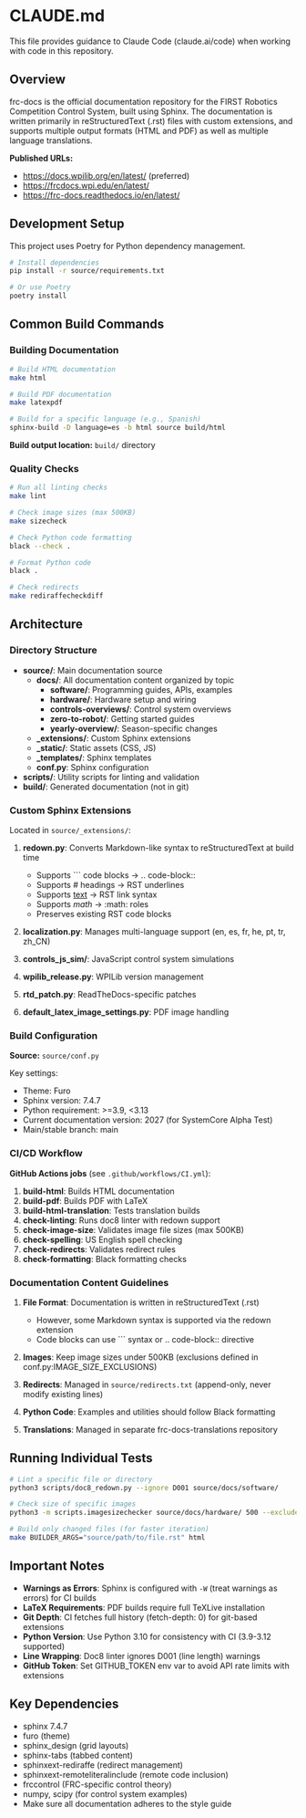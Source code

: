 # CLAUDE.md

This file provides guidance to Claude Code (claude.ai/code) when working with code in this repository.

## Overview

frc-docs is the official documentation repository for the FIRST Robotics Competition Control System, built using Sphinx. The documentation is written primarily in reStructuredText (.rst) files with custom extensions, and supports multiple output formats (HTML and PDF) as well as multiple language translations.

**Published URLs:**
- https://docs.wpilib.org/en/latest/ (preferred)
- https://frcdocs.wpi.edu/en/latest/
- https://frc-docs.readthedocs.io/en/latest/

## Development Setup

This project uses Poetry for Python dependency management.

```bash
# Install dependencies
pip install -r source/requirements.txt

# Or use Poetry
poetry install
```

## Common Build Commands

### Building Documentation

```bash
# Build HTML documentation
make html

# Build PDF documentation
make latexpdf

# Build for a specific language (e.g., Spanish)
sphinx-build -D language=es -b html source build/html
```

**Build output location:** `build/` directory

### Quality Checks

```bash
# Run all linting checks
make lint

# Check image sizes (max 500KB)
make sizecheck

# Check Python code formatting
black --check .

# Format Python code
black .

# Check redirects
make rediraffecheckdiff
```

## Architecture

### Directory Structure

- **source/**: Main documentation source
  - **docs/**: All documentation content organized by topic
    - **software/**: Programming guides, APIs, examples
    - **hardware/**: Hardware setup and wiring
    - **controls-overviews/**: Control system overviews
    - **zero-to-robot/**: Getting started guides
    - **yearly-overview/**: Season-specific changes
  - **_extensions/**: Custom Sphinx extensions
  - **_static/**: Static assets (CSS, JS)
  - **_templates/**: Sphinx templates
  - **conf.py**: Sphinx configuration
- **scripts/**: Utility scripts for linting and validation
- **build/**: Generated documentation (not in git)

### Custom Sphinx Extensions

Located in `source/_extensions/`:

1. **redown.py**: Converts Markdown-like syntax to reStructuredText at build time
   - Supports ``` code blocks → .. code-block::
   - Supports # headings → RST underlines
   - Supports [text](link) → RST link syntax
   - Supports $math$ → :math: roles
   - Preserves existing RST code blocks

2. **localization.py**: Manages multi-language support (en, es, fr, he, pt, tr, zh_CN)

3. **controls_js_sim/**: JavaScript control system simulations

4. **wpilib_release.py**: WPILib version management

5. **rtd_patch.py**: ReadTheDocs-specific patches

6. **default_latex_image_settings.py**: PDF image handling

### Build Configuration

**Source:** `source/conf.py`

Key settings:
- Theme: Furo
- Sphinx version: 7.4.7
- Python requirement: >=3.9, <3.13
- Current documentation version: 2027 (for SystemCore Alpha Test)
- Main/stable branch: main

### CI/CD Workflow

**GitHub Actions jobs** (see `.github/workflows/CI.yml`):
1. **build-html**: Builds HTML documentation
2. **build-pdf**: Builds PDF with LaTeX
3. **build-html-translation**: Tests translation builds
4. **check-linting**: Runs doc8 linter with redown support
5. **check-image-size**: Validates image file sizes (max 500KB)
6. **check-spelling**: US English spell checking
7. **check-redirects**: Validates redirect rules
8. **check-formatting**: Black formatting checks

### Documentation Content Guidelines

1. **File Format**: Documentation is written in reStructuredText (.rst)
   - However, some Markdown syntax is supported via the redown extension
   - Code blocks can use ``` syntax or .. code-block:: directive

2. **Images**: Keep image sizes under 500KB (exclusions defined in conf.py:IMAGE_SIZE_EXCLUSIONS)

3. **Redirects**: Managed in `source/redirects.txt` (append-only, never modify existing lines)

4. **Python Code**: Examples and utilities should follow Black formatting

5. **Translations**: Managed in separate frc-docs-translations repository

## Running Individual Tests

```bash
# Lint a specific file or directory
python3 scripts/doc8_redown.py --ignore D001 source/docs/software/

# Check size of specific images
python3 -m scripts.imagesizechecker source/docs/hardware/ 500 --exclude-file source/conf.py

# Build only changed files (for faster iteration)
make BUILDER_ARGS="source/path/to/file.rst" html
```

## Important Notes

- **Warnings as Errors**: Sphinx is configured with `-W` (treat warnings as errors) for CI builds
- **LaTeX Requirements**: PDF builds require full TeXLive installation
- **Git Depth**: CI fetches full history (fetch-depth: 0) for git-based extensions
- **Python Version**: Use Python 3.10 for consistency with CI (3.9-3.12 supported)
- **Line Wrapping**: Doc8 linter ignores D001 (line length) warnings
- **GitHub Token**: Set GITHUB_TOKEN env var to avoid API rate limits with extensions

## Key Dependencies

- sphinx 7.4.7
- furo (theme)
- sphinx_design (grid layouts)
- sphinx-tabs (tabbed content)
- sphinxext-rediraffe (redirect management)
- sphinxext-remoteliteralinclude (remote code inclusion)
- frccontrol (FRC-specific control theory)
- numpy, scipy (for control system examples)
- Make sure all documentation adheres to the style guide